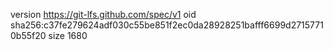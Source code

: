 version https://git-lfs.github.com/spec/v1
oid sha256:c37fe279624adf030c55be851f2ec0da28928251bafff6699d27157710b55f20
size 1680
